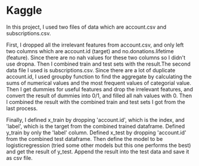 # Kaggle
In this project, I used two files of data which are account.csv and subscriptions.csv. 

First, I dropped all the irrelevant features from account.csv, and only left two columns which are account.id (target) and no.donations.lifetime (feature). Since there are no nah values for these two columns so I didn't use dropna. Then I combined train and test sets with the result.The second data file I used is subscriptions.csv. Since there are a lot of duplicate account.id, I used groupby function to find the aggregate by calculating the sums of numerical values and the most frequent values of categorial value. Then I get dummies for useful features and drop the irrelevant features, and convert the result of dummies into 0/1, and filled all nah values with 0. Then I combined the result with the combined train and test sets I got from the last process.

Finally, I defined x_train by dropping 'account.id', which is the index, and 'label', which is the target from the combined trained dataframe. Defined y_train by only the 'label' column. Defined x_test by dropping 'account.id' from the combined test dataframe. Then define the model to be logisticregression (tried some other models but this one performs the best) and get the result of y_test.
Append the result into the test data and save it as csv file.
